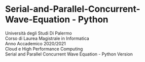 # Serial-and-Parallel-Concurrent-Wave-Equation - Python
Università degli Studi Di Palermo\
Corso di Laurea Magistrale in Informatica\
Anno Accademico 2020/2021\
Cloud e High Performance Computing\
Serial and Parallel Concurrent Wave Equation - Python Version
